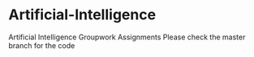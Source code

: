 # Artificial-Intelligence
Artificial Intelligence Groupwork Assignments
Please check the master branch for the code

